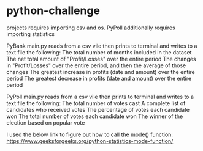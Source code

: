 # python-challenge

projects requires importing csv and os. PyPoll additionally requires importing statistics

PyBank
main.py reads from a csv vile then prints to terminal and writes to a text file the following:
  The total number of months included in the dataset
  The net total amount of "Profit/Losses" over the entire period
  The changes in "Profit/Losses" over the entire period, and then the average of those changes
  The greatest increase in profits (date and amount) over the entire period
  The greatest decrease in profits (date and amount) over the entire period

PyPoll
main.py reads from a csv vile then prints to terminal and writes to a text file the following:
  The total number of votes cast
  A complete list of candidates who received votes
  The percentage of votes each candidate won
  The total number of votes each candidate won
  The winner of the election based on popular vote


I used the below link to figure out how to call the mode() function:
https://www.geeksforgeeks.org/python-statistics-mode-function/
